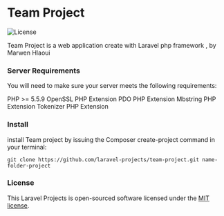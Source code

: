 # Team Project  
![License](https://poser.pugx.org/laravel/framework/license.svg)
 


Team Project is a web application create with Laravel php framework , by Marwen Hlaoui
 
### Server Requirements

You will need to make sure your server meets the following requirements:

PHP >= 5.5.9
OpenSSL PHP Extension
PDO PHP Extension
Mbstring PHP Extension
Tokenizer PHP Extension
 
### Install
 install Team project by issuing the Composer create-project command in your terminal:
```
git clone https://github.com/laravel-projects/team-project.git name-folder-project
```

### License

This Laravel Projects is open-sourced software licensed under the [MIT license](http://opensource.org/licenses/MIT).
